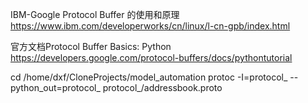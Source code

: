 IBM-Google Protocol Buffer 的使用和原理
https://www.ibm.com/developerworks/cn/linux/l-cn-gpb/index.html

官方文档Protocol Buffer Basics: Python
https://developers.google.com/protocol-buffers/docs/pythontutorial

cd /home/dxf/CloneProjects/model_automation
protoc -I=protocol_ --python_out=protocol_ protocol_/addressbook.proto